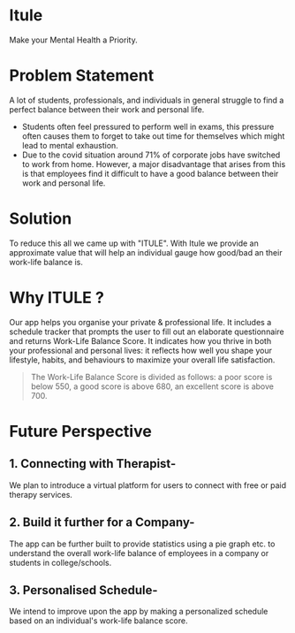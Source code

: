 # Itule
Make your Mental Health a Priority.

# Problem Statement
A lot of students, professionals, and individuals in general struggle to find a perfect balance between their work and personal life.
- Students often feel pressured to perform well in exams, this pressure often causes them to forget to take out time for themselves which might lead to mental exhaustion.
- Due to the covid situation around 71% of corporate jobs have switched to work from home. However, a major disadvantage that arises from this is that employees find it difficult to have a good balance between their work and personal life.

# Solution
To reduce this all we came up with "ITULE". With Itule we provide an approximate value that will help an individual gauge how good/bad an their work-life balance is. 

# Why ITULE ?
Our app helps you organise your private & professional life. It includes a schedule tracker that prompts the user to fill out an elaborate questionnaire and returns Work-Life Balance Score. It indicates how you thrive in both your professional and personal lives: it reflects how well you shape your lifestyle, habits, and behaviours to maximize your overall life satisfaction. 

> The Work-Life Balance Score is divided as follows: a poor score is below 550, a good score is above 680, an excellent score is above 700.

# Future Perspective
## 1. Connecting with Therapist-
We plan to introduce a virtual platform for users to connect with free or paid therapy services.

## 2. Build it further for a Company-
The app can be further built to provide statistics using a pie graph etc. to understand the overall work-life balance of employees in a company or students in college/schools.

## 3. Personalised Schedule-
We intend to improve upon the app by making a personalized schedule based on an individual's work-life balance score.

